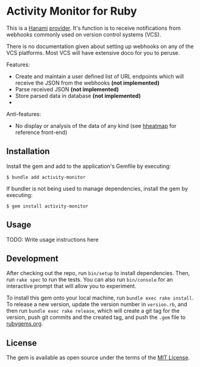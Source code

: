 # Activity Monitor for Ruby

This is a [Hanami](https://hanamirb.org) [provider](https://guides.hanamirb.org/v2.2/app/providers/). It's function is to receive notifications from webhooks commonly used on version control systems (VCS).

There is no documentation given about setting up webhooks on any of the VCS platforms. Most VCS will have extensive doco for you to peruse.

Features:

* Create and maintain a user defined list of URL endpoints which will receive the JSON from the webhooks **(not implemented)**
* Parse received JSON **(not implemented)**
* Store parsed data in database **(not implemented)** 
* 

Anti-features:
* No display or analysis of the data of any kind (see [hheatmap](https://github.com/lgflorentino/hheatmap) for reference front-end)

## Installation

Install the gem and add to the application's Gemfile by executing:

    $ bundle add activity-monitor

If bundler is not being used to manage dependencies, install the gem by executing:

    $ gem install activity-monitor

## Usage

TODO: Write usage instructions here

## Development

After checking out the repo, run `bin/setup` to install dependencies. Then, run `rake spec` to run the tests. You can also run `bin/console` for an interactive prompt that will allow you to experiment.

To install this gem onto your local machine, run `bundle exec rake install`. To release a new version, update the version number in `version.rb`, and then run `bundle exec rake release`, which will create a git tag for the version, push git commits and the created tag, and push the `.gem` file to [rubygems.org](https://rubygems.org).

## License

The gem is available as open source under the terms of the [MIT License](https://opensource.org/licenses/MIT).

